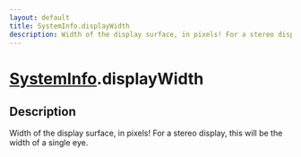 ```yaml
---
layout: default
title: SystemInfo.displayWidth
description: Width of the display surface, in pixels! For a stereo display, this will be the width of a single eye.
---
```

# [SystemInfo]({{site.url}}/Pages/Reference/SystemInfo.html).displayWidth

## Description
Width of the display surface, in pixels! For a stereo
display, this will be the width of a single eye.

